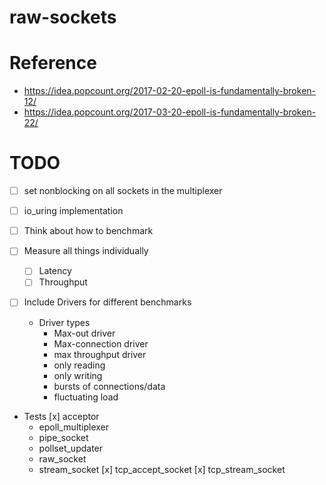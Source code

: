 # raw-sockets

# Reference
- https://idea.popcount.org/2017-02-20-epoll-is-fundamentally-broken-12/
- https://idea.popcount.org/2017-03-20-epoll-is-fundamentally-broken-22/

# TODO
- [ ] set nonblocking on all sockets in the multiplexer
- [ ] io_uring implementation

- [ ] Think about how to benchmark
- [ ] Measure all things individually
  - [ ] Latency
  - [ ] Throughput

- [ ] Include Drivers for different benchmarks
  - Driver types
    - Max-out driver
    - Max-connection driver
    - max throughput driver
    - only reading
    - only writing
    - bursts of connections/data
    - fluctuating load

- Tests
  [x] acceptor
  - epoll_multiplexer
  - pipe_socket
  - pollset_updater
  - raw_socket
  - stream_socket
  [x] tcp_accept_socket
  [x] tcp_stream_socket
